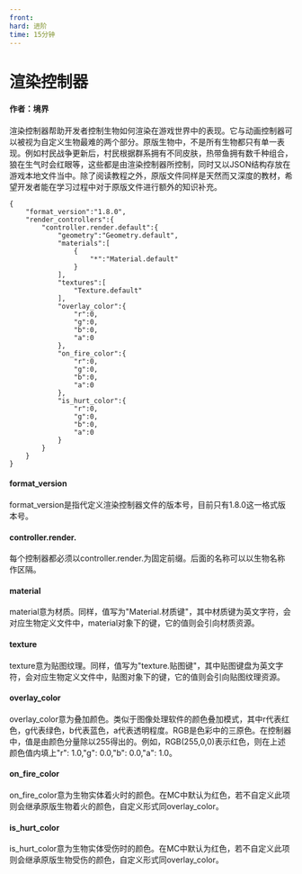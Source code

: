 ```yaml
---
front: 
hard: 进阶
time: 15分钟
---
```


# 渲染控制器



#### 作者：境界



渲染控制器帮助开发者控制生物如何渲染在游戏世界中的表现。它与动画控制器可以被视为自定义生物最难的两个部分。原版生物中，不是所有生物都只有单一表现。例如村民战争更新后，村民根据群系拥有不同皮肤，热带鱼拥有数千种组合，狼在生气时会红眼等，这些都是由渲染控制器所控制，同时又以JSON结构存放在游戏本地文件当中。除了阅读教程之外，原版文件同样是天然而又深度的教材，希望开发者能在学习过程中对于原版文件进行额外的知识补充。

```
{
    "format_version":"1.8.0",
    "render_controllers":{
        "controller.render.default":{
            "geometry":"Geometry.default",
            "materials":[
                {
                    "*":"Material.default"
                }
            ],
            "textures":[
                "Texture.default"
            ],
            "overlay_color":{
                "r":0,
                "g":0,
                "b":0,
                "a":0
            },
            "on_fire_color":{
                "r":0,
                "g":0,
                "b":0,
                "a":0
            },
            "is_hurt_color":{
                "r":0,
                "g":0,
                "b":0,
                "a":0
            }
        }
    }
}
```

#### format_version

format_version是指代定义渲染控制器文件的版本号，目前只有1.8.0这一格式版本号。



#### controller.render.

每个控制器都必须以controller.render.为固定前缀。后面的名称可以以生物名称作区隔。



#### material

material意为材质。同样，值写为"Material.材质键"，其中材质键为英文字符，会对应生物定义文件中，material对象下的键，它的值则会引向材质资源。



#### texture

texture意为贴图纹理。同样，值写为"texture.贴图键"，其中贴图键盘为英文字符，会对应生物定义文件中，贴图对象下的键，它的值则会引向贴图纹理资源。



#### overlay_color

overlay_color意为叠加颜色。类似于图像处理软件的颜色叠加模式，其中r代表红色，g代表绿色，b代表蓝色，a代表透明程度。RGB是色彩中的三原色。在控制器中，值是由颜色分量除以255得出的。例如，RGB(255,0,0)表示红色，则在上述颜色值内填上"r": 1.0,"g": 0.0,"b": 0.0,"a": 1.0。



#### on_fire_color

on_fire_color意为生物实体着火时的颜色。在MC中默认为红色，若不自定义此项则会继承原版生物着火的颜色，自定义形式同overlay_color。



#### is_hurt_color

is_hurt_color意为生物实体受伤时的颜色。在MC中默认为红色，若不自定义此项则会继承原版生物受伤的颜色，自定义形式同overlay_color。